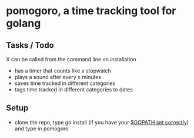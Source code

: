 # pomogoro, a time tracking tool for golang

## Tasks / Todo
X can be called from the command line on installation
- has a timer that counts like a stopwatch
- plays a sound after every x minutes
- saves time tracked in different categories
- tags time tracked in different categories to dates

## Setup
- clone the repo, type go install (if you have your [$GOPATH set correctly](https://golang.org/doc/install)) and type in pomogoro
